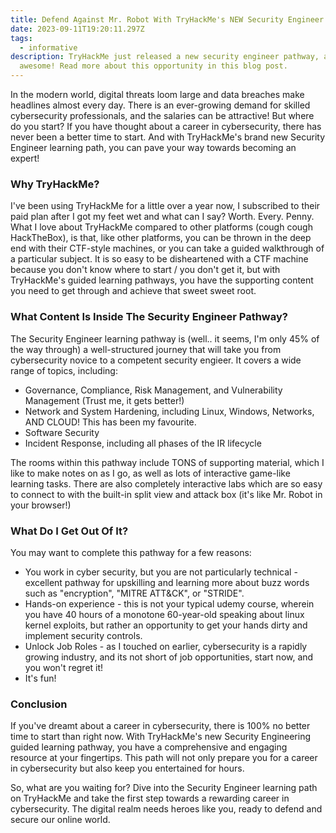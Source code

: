 ```yaml
---
title: Defend Against Mr. Robot With TryHackMe's NEW Security Engineer Pathway
date: 2023-09-11T19:20:11.297Z
tags:
  - informative
description: TryHackMe just released a new security engineer pathway, and it's
  awesome! Read more about this opportunity in this blog post.
---
```

In the modern world, digital threats loom large and data breaches make headlines almost every day. There is an ever-growing demand for skilled cybersecurity professionals, and the salaries can be attractive! But where do you start? If you have thought about a career in cybersecurity, there has never been a better time to start. And with TryHackMe's brand new Security Engineer learning path, you can pave your way towards becoming an expert!

### Why TryHackMe?

I've been using TryHackMe for a little over a year now, I subscribed to their paid plan after I got my feet wet and what can I say? Worth. Every. Penny. What I love about TryHackMe compared to other platforms (cough cough HackTheBox), is that, like other platforms, you can be thrown in the deep end with their CTF-style machines, or you can take a guided walkthrough of a particular subject. It is so easy to be disheartened with a CTF machine because you don't know where to start / you don't get it, but with TryHackMe's guided learning pathways, you have the supporting content you need to get through and achieve that sweet sweet root.

### What Content Is Inside The Security Engineer Pathway?

The Security Engineer learning pathway is (well.. it seems, I'm only 45% of the way through) a well-structured journey that will take you from cybersecurity novice to a competent security engieer. It covers a wide range of topics, including:

* Governance, Compliance, Risk Management, and Vulnerability Management (Trust me, it gets better!)
* Network and System Hardening, including Linux, Windows, Networks, AND CLOUD! This has been my favourite.
* Software Security 
* Incident Response, including all phases of the IR lifecycle 

The rooms within this pathway include TONS of supporting material, which I like to make notes on as I go, as well as lots of interactive game-like learning tasks. There are also completely interactive labs which are so easy to connect to with the built-in split view and attack box (it's like Mr. Robot in your browser!)

### What Do I Get Out Of It?

You may want to complete this pathway for a few reasons:

* You work in cyber security, but you are not particularly technical - excellent pathway for upskilling and learning more about buzz words such as "encryption", "MITRE ATT&CK",  or "STRIDE".
* Hands-on experience - this is not your typical udemy course, wherein you have 40 hours of a monotone 60-year-old speaking about linux kernel exploits, but rather an opportunity to get your hands dirty and implement security controls.
* Unlock Job Roles - as I touched on earlier, cybersecurity is a rapidly growing industry, and its not short of job opportunities, start now, and you won't regret it!
* It's fun!

### Conclusion

If you've dreamt about a career in cybersecurity, there is 100% no better time to start than right now. With TryHackMe's new Security Engineering guided learning pathway, you have a comprehensive and engaging resource at your fingertips. This path will not only prepare you for a career in cybersecurity but also keep you entertained for hours.

So, what are you waiting for? Dive into the Security Engineer learning path on TryHackMe and take the first step towards a rewarding career in cybersecurity. The digital realm needs heroes like you, ready to defend and secure our online world.